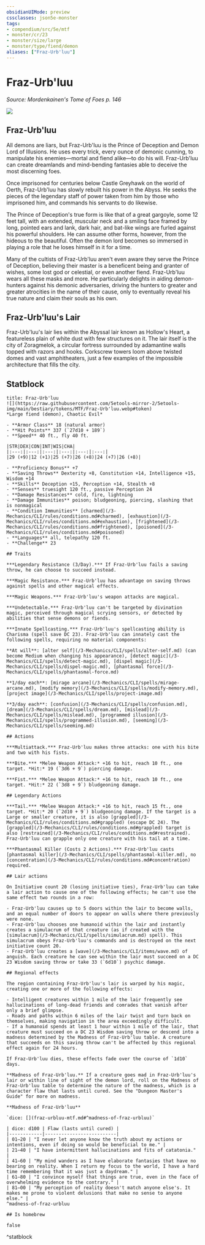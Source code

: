 ```yaml
---
obsidianUIMode: preview
cssclasses: json5e-monster
tags:
- compendium/src/5e/mtf
- monster/cr/23
- monster/size/large
- monster/type/fiend/demon
aliases: ["Fraz-Urb'luu"]
---
```

# Fraz-Urb'luu
*Source: Mordenkainen's Tome of Foes p. 146*  

![](https://raw.githubusercontent.com/5etools-mirror-2/5etools-img/main/bestiary/MTF/Fraz-Urb'luu.webp#right)  
## Fraz-Urb'luu

All demons are liars, but Fraz-Urb'luu is the Prince of Deception and Demon Lord of Illusions. He uses every trick, every ounce of demonic cunning, to manipulate his enemies—mortal and fiend alike—to do his will. Fraz-Urb'luu can create dreamlands and mind-bending fantasies able to deceive the most discerning foes.

Once imprisoned for centuries below Castle Greyhawk on the world of Oerth, Fraz-Urb'luu has slowly rebuilt his power in the Abyss. He seeks the pieces of the legendary staff of power taken from him by those who imprisoned him, and commands his servants to do likewise.

The Prince of Deception's true form is like that of a great gargoyle, some 12 feet tall, with an extended, muscular neck and a smiling face framed by long, pointed ears and lank, dark hair, and bat-like wings are furled against his powerful shoulders. He can assume other forms, however, from the hideous to the beautiful. Often the demon lord becomes so immersed in playing a role that he loses himself in it for a time.

Many of the cultists of Fraz-Urb'luu aren't even aware they serve the Prince of Deception, believing their master is a beneficent being and granter of wishes, some lost god or celestial, or even another fiend. Fraz-Urb'luu wears all these masks and more. He particularly delights in aiding demon-hunters against his demonic adversaries, driving the hunters to greater and greater atrocities in the name of their cause, only to eventually reveal his true nature and claim their souls as his own.

## Fraz-Urb'luu's Lair

Fraz-Urb'luu's lair lies within the Abyssal lair known as Hollow's Heart, a featureless plain of white dust with few structures on it. The lair itself is the city of Zoragmelok, a circular fortress surrounded by adamantine walls topped with razors and hooks. Corkscrew towers loom above twisted domes and vast amphitheaters, just a few examples of the impossible architecture that fills the city.


## Statblock

```ad-statblock
title: Fraz-Urb'luu
![](https://raw.githubusercontent.com/5etools-mirror-2/5etools-img/main/bestiary/tokens/MTF/Fraz-Urb'luu.webp#token)
*Large fiend (demon), Chaotic Evil*

- **Armor Class** 18 (natural armor)
- **Hit Points** 337 (`27d10 + 189`) 
- **Speed** 40 ft., fly 40 ft.

|STR|DEX|CON|INT|WIS|CHA|
|:---:|:---:|:---:|:---:|:---:|:---:|
|29 (+9)|12 (+1)|25 (+7)|26 (+8)|24 (+7)|26 (+8)|

- **Proficiency Bonus** +7
- **Saving Throws** Dexterity +8, Constitution +14, Intelligence +15, Wisdom +14
- **Skills** Deception +15, Perception +14, Stealth +8
- **Senses** truesight 120 ft., passive Perception 24
- **Damage Resistances** cold, fire, lightning
- **Damage Immunities** poison; bludgeoning, piercing, slashing that is nonmagical
- **Condition Immunities** [charmed](/3-Mechanics/CLI/rules/conditions.md#charmed), [exhaustion](/3-Mechanics/CLI/rules/conditions.md#exhaustion), [frightened](/3-Mechanics/CLI/rules/conditions.md#frightened), [poisoned](/3-Mechanics/CLI/rules/conditions.md#poisoned)
- **Languages** all, telepathy 120 ft.
- **Challenge** 23

## Traits

***Legendary Resistance (3/Day).*** If Fraz-Urb'luu fails a saving throw, he can choose to succeed instead.

***Magic Resistance.*** Fraz-Urb'luu has advantage on saving throws against spells and other magical effects.

***Magic Weapons.*** Fraz-Urb'luu's weapon attacks are magical.

***Undetectable.*** Fraz-Urb'luu can't be targeted by divination magic, perceived through magical scrying sensors, or detected by abilities that sense demons or fiends.

***Innate Spellcasting.*** Fraz-Urb'luu's spellcasting ability is Charisma (spell save DC 23). Fraz-Urb'luu can innately cast the following spells, requiring no material components:

**At will**: [alter self](/3-Mechanics/CLI/spells/alter-self.md) (can become Medium when changing his appearance), [detect magic](/3-Mechanics/CLI/spells/detect-magic.md), [dispel magic](/3-Mechanics/CLI/spells/dispel-magic.md), [phantasmal force](/3-Mechanics/CLI/spells/phantasmal-force.md)

**1/day each**: [mirage arcane](/3-Mechanics/CLI/spells/mirage-arcane.md), [modify memory](/3-Mechanics/CLI/spells/modify-memory.md), [project image](/3-Mechanics/CLI/spells/project-image.md)

**3/day each**: [confusion](/3-Mechanics/CLI/spells/confusion.md), [dream](/3-Mechanics/CLI/spells/dream.md), [mislead](/3-Mechanics/CLI/spells/mislead.md), [programmed illusion](/3-Mechanics/CLI/spells/programmed-illusion.md), [seeming](/3-Mechanics/CLI/spells/seeming.md)

## Actions

***Multiattack.*** Fraz-Urb'luu makes three attacks: one with his bite and two with his fists.

***Bite.*** *Melee Weapon Attack:* +16 to hit, reach 10 ft., one target. *Hit:* 19 (`3d6 + 9`) piercing damage.

***Fist.*** *Melee Weapon Attack:* +16 to hit, reach 10 ft., one target. *Hit:* 22 (`3d8 + 9`) bludgeoning damage.

## Legendary Actions

***Tail.*** *Melee Weapon Attack:* +16 to hit, reach 15 ft., one target. *Hit:* 20 (`2d10 + 9`) bludgeoning damage. If the target is a Large or smaller creature, it is also [grappled](/3-Mechanics/CLI/rules/conditions.md#grappled) (escape DC 24). The [grappled](/3-Mechanics/CLI/rules/conditions.md#grappled) target is also [restrained](/3-Mechanics/CLI/rules/conditions.md#restrained). Fraz-Urb'luu can grapple only one creature with his tail at a time.

***Phantasmal Killer (Costs 2 Actions).*** Fraz-Urb'luu casts [phantasmal killer](/3-Mechanics/CLI/spells/phantasmal-killer.md), no [concentration](/3-Mechanics/CLI/rules/conditions.md#concentration) required.

## Lair actions

On Initiative count 20 (losing initiative ties), Fraz-Urb'luu can take a lair action to cause one of the following effects; he can't use the same effect two rounds in a row:

- Fraz-Urb'luu causes up to 5 doors within the lair to become walls, and an equal number of doors to appear on walls where there previously were none.  
- Fraz-Urb'luu chooses one humanoid within the lair and instantly creates a simulacrum of that creature (as if created with the [simulacrum](/3-Mechanics/CLI/spells/simulacrum.md) spell). This simulacrum obeys Fraz-Urb'luu's commands and is destroyed on the next initiative count 20.  
- Fraz-Urb'luu creates a [wave](/3-Mechanics/CLI/items/wave.md) of anguish. Each creature he can see within the lair must succeed on a DC 23 Wisdom saving throw or take 33 (`6d10`) psychic damage.  

## Regional effects

The region containing Fraz-Urb'luu's lair is warped by his magic, creating one or more of the following effects:

- Intelligent creatures within 1 mile of the lair frequently see hallucinations of long-dead friends and comrades that vanish after only a brief glimpse.  
- Roads and paths within 6 miles of the lair twist and turn back on themselves, making navigation in the area exceedingly difficult.  
- If a humanoid spends at least 1 hour within 1 mile of the lair, that creature must succeed on a DC 23 Wisdom saving throw or descend into a madness determined by the Madness of Fraz-Urb'luu table. A creature that succeeds on this saving throw can't be affected by this regional effect again for 24 hours.  

If Fraz-Urb'luu dies, these effects fade over the course of `1d10` days.

**Madness of Fraz-Urb'luu.** If a creature goes mad in Fraz-Urb'luu's lair or within line of sight of the demon lord, roll on the Madness of Fraz-Urb'luu table to determine the nature of the madness, which is a character flaw that lasts until cured. See the "Dungeon Master's Guide" for more on madness.

**Madness of Fraz-Urb'luu**

`dice: [](fraz-urbluu-mtf.md#^madness-of-fraz-urbluu)`

| dice: d100 | Flaw (lasts until cured) |
|------------|--------------------------|
| 01–20 | "I never let anyone know the truth about my actions or intentions, even if doing so would be beneficial to me." |
| 21–40 | "I have intermittent hallucinations and fits of catatonia." |
| 41–60 | "My mind wanders as I have elaborate fantasies that have no bearing on reality. When I return my focus to the world, I have a hard time remembering that it was just a daydream." |
| 61–80 | "I convince myself that things are true, even in the face of overwhelming evidence to the contrary." |
| 81–00 | "My perception of reality doesn't match anyone else's. It makes me prone to violent delusions that make no sense to anyone else." |
^madness-of-fraz-urbluu

## Is homebrew

false
```
^statblock